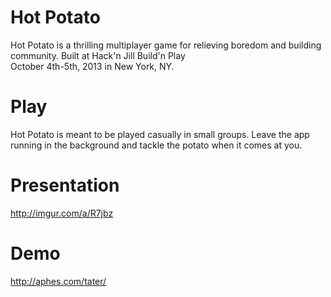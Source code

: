 # Hot Potato

Hot Potato is a thrilling multiplayer game for relieving boredom and building community. Built at Hack'n Jill Build'n Play  
October 4th-5th, 2013 in New York, NY.

# Play

Hot Potato is meant to be played casually in small groups. Leave the app running in the background and tackle the potato when it comes at you.

# Presentation

http://imgur.com/a/R7jbz

# Demo

http://aphes.com/tater/

